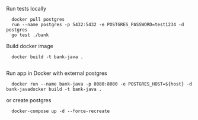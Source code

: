 
Run tests locally
```
  docker pull postgres
  run --name postgres -p 5432:5432 -e POSTGRES_PASSWORD=test1234 -d postgres
  go test ./bank
```
Build docker image
```
  docker build -t bank-java .
  
```
Run app in Docker
with external postgres
```
  docker run --name bank-java -p 8080:8080 -e POSTGRES_HOST=${host} -d bank-javadocker build -t bank-java .
```
  or create postgres 
```
  docker-compose up -d --force-recreate
```


